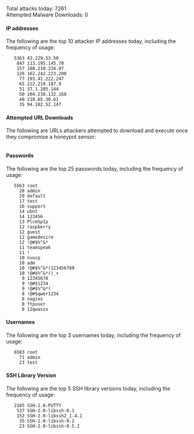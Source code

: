 Total attacks today: 7261  
Attempted Malware Downloads: 0 

#### IP addresses
The following are the top 10 attacker IP addresses today, including the frequency of usage:
```
   5363 43.229.53.50
    847 113.195.145.70
    157 180.210.234.87
    126 162.242.223.200
     77 193.41.222.247
     65 222.219.187.9
     51 37.1.205.144
     50 104.238.132.168
     48 218.65.30.61
     35 94.102.52.147
```

#### Attempted URL Downloads
The following are URLs attackers attempted to download and execute once they compromise a honeypot sensor:
```
```

#### Passwords
The following are the top 25 passwords today, including the frequency of usage:
```
   5563 root
     28 admin
     20 default
     17 test
     16 support
     14 ubnt
     14 123456
     13 PlcmSpIp
     12 raspberry
     12 guest
     12 gamedesire
     12 !@#$%^&*
     11 teamspeak
     11 !
     10 nuucp
     10 adm
     10 !@#$%^&*(123456789
     10 !@#$%^&*()_+
      9 12345678
      9 !@#$1234
      9 !@#$%^&*(
      8 !@#$qwer1234
      8 nagios
      8 ftpuser
      8 12qwaszx
```

#### Usernames
The following are the top 3 usernames today, including the frequency of usage:
```
   6583 root
     71 admin
     23 test
```

#### SSH Library Version
The following are the top 5 SSH library versions today, including the frequency of usage:
```
   2185 SSH-2.0-PUTTY
    537 SSH-2.0-libssh-0.1
    152 SSH-2.0-libssh2_1.4.1
     35 SSH-2.0-libssh-0.2
     23 SSH-2.0-libssh-0.5.2
```
